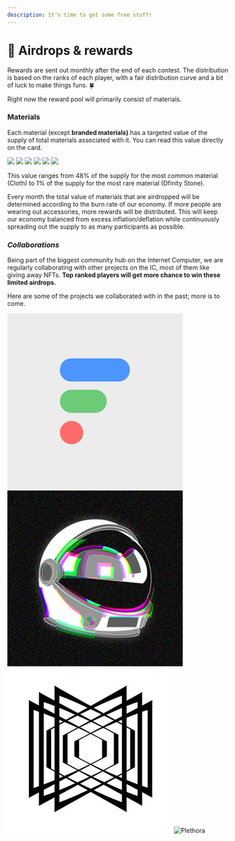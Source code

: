 ```yaml
---
description: It's time to get some free stuff!
---
```


# 🎁 Airdrops & rewards

Rewards are sent out monthly after the end of each contest. The distribution is based on the ranks of each player, with a fair distribution curve and a bit of luck to make things funs. 🍀

Right now the reward pool will primarily consist of materials.&#x20;

### **Materials**

Each material (except **branded materials)** has a targeted value of the supply of total materials associated with it. You can read this value directly on the card.

![](<../.gitbook/assets/Capture d’écran 2022-06-09 à 06.03.11.png>) ![](<../.gitbook/assets/Capture d’écran 2022-06-09 à 06.03.20.png>) ![](<../.gitbook/assets/Capture d’écran 2022-06-09 à 06.03.30 (1).png>) ![](<../.gitbook/assets/Capture d’écran 2022-06-09 à 06.03.40.png>) ![](<../.gitbook/assets/Capture d’écran 2022-06-09 à 06.03.53.png>) ![](<../.gitbook/assets/Capture d’écran 2022-06-09 à 06.04.07 (1).png>)

This value ranges from 48% of the supply for the most common material (Cloth) to 1% of the supply for the most rare material (Dfinity Stone).

Every month the total value of materials that are airdropped will be determined according to the burn rate of our economy. If more people are wearing out accessories, more rewards will be distributed. This will keep our economy balanced from excess inflation/deflation while continuously spreading out the supply to as many participants as possible.

### _Collaborations_

Being part of the biggest community hub on the Internet Computer, we are regularly collaborating with other projects on the IC, most of them like giving away NFTs. **Top ranked players will get more chance to win these limited airdrops.**&#x20;

Here are some of the projects we collaborated with in the past; more is to come.

![Finterest](../.gitbook/assets/finterest.png) ![Internet Astronaut](<../.gitbook/assets/ia (2).png>) ![Impossible things](<../.gitbook/assets/impossible (2).jpeg>) ![Plethora](<../.gitbook/assets/PXa4IWA0\_400x400 (1).jpeg>)
